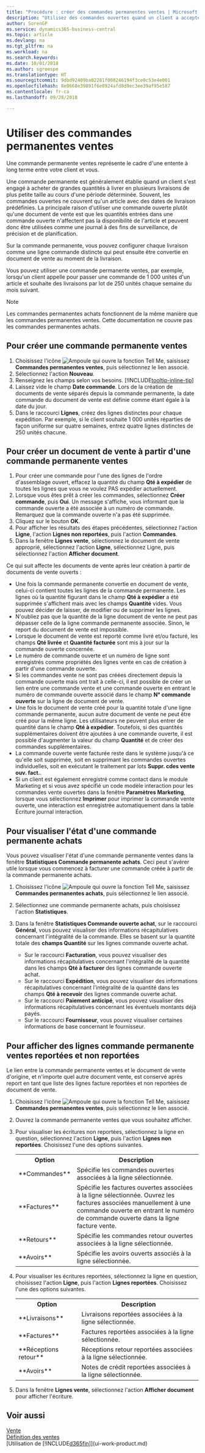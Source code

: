 ```yaml
---
title: "Procédure : créer des commandes permanentes ventes | Microsoft Docs"
description: "Utilisez des commandes ouvertes quand un client a accepté d'acheter de grandes quantités à livrer en plusieurs expéditions de petite taille au cours d'une période déterminée."
author: SorenGP
ms.service: dynamics365-business-central
ms.topic: article
ms.devlang: na
ms.tgt_pltfrm: na
ms.workload: na
ms.search.keywords: 
ms.date: 10/01/2018
ms.author: sgroespe
ms.translationtype: HT
ms.sourcegitcommit: 9dbd92409ba02281f008246194f3ce0c53e4e001
ms.openlocfilehash: 8e0668e39891f6e0924afd8d9ec3ee39af95e587
ms.contentlocale: fr-ca
ms.lasthandoff: 09/28/2018

---
```

# <a name="work-with-blanket-sales-orders"></a>Utiliser des commandes permanentes ventes
Une commande permanente ventes représente le cadre d'une entente à long terme entre votre client et vous.

Une commande permanente est généralement établie quand un client s'est engagé à acheter de grandes quantités à livrer en plusieurs livraisons de plus petite taille au cours d'une période déterminée. Souvent, les commandes ouvertes ne couvrent qu'un article avec des dates de livraison prédéfinies. La principale raison d'utiliser une commande ouverte plutôt qu'une document de vente est que les quantités entrées dans une commande ouverte n'affectent pas la disponibilité de l'article et peuvent donc être utilisées comme une journal à des fins de surveillance, de précision et de planification.

Sur la commande permanente, vous pouvez configurer chaque livraison comme une ligne commande distincte qui peut ensuite être convertie en document de vente au moment de la livraison.

Vous pouvez utiliser une commande permanente ventes, par exemple, lorsqu'un client appelle pour passer une commande de 1 000 unités d'un article et souhaite des livraisons par lot de 250 unités chaque semaine du mois suivant.

> [!NOTE]
> Les commandes permanentes achats fonctionnent de la même manière que les commandes permanentes ventes. Cette documentation ne couvre pas les commandes permanentes achats.

## <a name="to-create-a-blanket-sales-order"></a>Pour créer une commande permanente ventes  
1. Choisissez l'icône ![Ampoule qui ouvre la fonction Tell Me](media/ui-search/search_small.png "Dites-moi ce que vous voulez faire"), saisissez **Commandes permanentes ventes**, puis sélectionnez le lien associé.  
2. Sélectionnez l'action **Nouveau**.  
3. Renseignez les champs selon vos besoins. [!INCLUDE[tooltip-inline-tip](includes/tooltip-inline-tip_md.md)]
4.  Laissez vide le champ **Date commande**. Lors de la création de documents de vente séparés depuis la commande permanente, la date commande du document de vente est définie comme étant égale à la date du jour.
5. Dans le raccourci **Lignes**, créez des lignes distinctes pour chaque expédition. Par exemple, si le client souhaite 1 000 unités réparties de façon uniforme sur quatre semaines, entrez quatre lignes distinctes de 250 unités chacune.   

## <a name="to-create-a-sales-order-from-a-blanket-sales-order"></a>Pour créer un document de vente à partir d'une commande permanente ventes  

1.  Pour créer une commande pour l'une des lignes de l'ordre d'assemblage ouvert, effacez la quantité du champ **Qté à expédier** de toutes les lignes que vous ne voulez PAS expédier actuellement.  
2.  Lorsque vous êtes prêt à créer les commandes, sélectionnez **Créer commande**, puis **Oui**. Un message s'affiche, vous informant que la commande ouverte a été associée à un numéro de commande. Remarquez que la commande ouverte n'a pas été supprimée.  
3.  Cliquez sur le bouton **OK**.  
4.  Pour afficher les résultats des étapes précédentes, sélectionnez l'action **Ligne**, l'action **Lignes non reportées**, puis l'action **Commandes**.  
5.  Dans la fenêtre **Lignes vente**, sélectionnez le document de vente approprié, sélectionnez l'action **Ligne**, sélectionnez Ligne, puis sélectionnez l'action **Afficher document**.  

Ce qui suit affecte les documents de vente après leur création à partir de documents de vente ouverts :  

- Une fois la commande permanente convertie en document de vente, celui-ci contient toutes les lignes de la commande permanente. Les lignes où la quantité figurant dans le champ **Qté à expédier** a été supprimée s'affichent mais avec les champs **Quantité** vides. Vous pouvez décider de laisser, de modifier ou de supprimer les lignes.  
- N'oubliez pas que la quantité de la ligne document de vente ne peut pas dépasser celle de la ligne commande permanente associée. Sinon, le report du document de vente est impossible.  
- Lorsque le document de vente est reporté comme livré et/ou facturé, les champs **Qté livrée** et **Quantité facturée** sont mis à jour sur la commande ouverte concernée.  
- Le numéro de commande ouverte et un numéro de ligne sont enregistrés comme propriétés des lignes vente en cas de création à partir d'une commande ouverte.  
- Si les commandes vente ne sont pas créées directement depuis la commande ouverte mais ont trait à celle\-ci, il est possible de créer un lien entre une commande vente et une commande ouverte en entrant le numéro de commande ouverte associé dans le champ **N° commande ouverte** sur la ligne de document de vente.  
- Une fois le document de vente créé pour la quantité totale d'une ligne commande permanente, aucun autre document de vente ne peut être créé pour la même ligne. Les utilisateurs ne peuvent plus entrer de quantité dans le champ **Qté à expédier**. Toutefois, si des quantités supplémentaires doivent être ajoutées à une commande ouverte, il est possible d'augmenter la valeur du champ **Quantité** et de créer des commandes supplémentaires.  
- La commande ouverte vente facturée reste dans le système jusqu'à ce qu'elle soit supprimée, soit en supprimant les commandes ouvertes individuelles, soit en exécutant le traitement par lots **Suppr. cdes vente ouv. fact.**.  
- Si un client est également enregistré comme contact dans le module Marketing et si vous avez spécifié un code modèle interaction pour les commandes vente ouvertes dans la fenêtre **Paramètres Marketing**, lorsque vous sélectionnez **Imprimer** pour imprimer la commande vente ouverte, une interaction est enregistrée automatiquement dans la table Écriture journal interaction.

## <a name="to-view-the-status-of-a-blanket-purchase-order"></a>Pour visualiser l'état d'une commande permanente achats  
Vous pouvez visualiser l'état d'une commande permanente ventes dans la fenêtre **Statistiques Commande permanente achats**. Ceci peut s'avérer utile lorsque vous commencez à facturer une commande créée à partir de la commande permanente achats.  

1.  Choisissez l'icône ![Ampoule qui ouvre la fonction Tell Me](media/ui-search/search_small.png "Dites-moi ce que vous voulez faire"), saisissez **Commandes permanentes achats**, puis sélectionnez le lien associé.  
2.  Sélectionnez une commande permanente achats, puis choisissez l'action **Statistiques**.  
3.  Dans la fenêtre **Statistiques Commande ouverte achat**, sur le raccourci **Général**, vous pouvez visualiser des informations récapitulatives concernant l'intégralité de la commande. Elles se basent sur la quantité totale des **champs Quantité** sur les lignes commande ouverte achat.  

    - Sur le raccourci **Facturation**, vous pouvez visualiser des informations récapitulatives concernant l'intégralité de la quantité dans les champs **Qté à facturer** des lignes commande ouverte achat.  
    - Sur le raccourci **Expédition**, vous pouvez visualiser des informations récapitulatives concernant l'intégralité de la quantité dans les champs **Qté à recevoir** des lignes commande ouverte achat.  
    - Sur le raccourci **Paiement anticipé**, vous pouvez visualiser des informations récapitulatives concernant les éventuels montants déjà payés.  
    - Sur le raccourci **Fournisseur**, vous pouvez visualiser certaines informations de base concernant le fournisseur.    

## <a name="to-view-unposted-and-posted-blanket-sales-order-lines"></a>Pour afficher des lignes commande permanente ventes reportées et non reportées   
Le lien entre la commande permanente ventes et le document de vente d'origine, et n'importe quel autre document vente, est conservé après report en tant que liste des lignes facture reportées et non reportées de document de vente.  

1. Choisissez l'icône ![Ampoule qui ouvre la fonction Tell Me](media/ui-search/search_small.png "Dites-moi ce que vous voulez faire"), saisissez **Commandes permanentes ventes**, puis sélectionnez le lien associé.
2. Ouvrez la commande permanente ventes que vous souhaitez afficher.
3. Pour visualiser les écritures non reportées, sélectionnez la ligne en question, sélectionnez l'action **Ligne**, puis l'action **Lignes non reportées**. Choisissez l'une des options suivantes.  

    <table>
    <tr>
    <th>Option</th>
    <th>Description</th>
    </tr>
    <tr>
    <td>**Commandes**</td>
    <td>Spécifie les commandes ouvertes associées à la ligne sélectionnée.</td>
    </tr>
    <tr>
    <td>**Factures**</td>
    <td>Spécifie les factures ouvertes associées à la ligne sélectionnée. Ouvrez les factures associées manuellement à une commande ouverte en entrant le numéro de commande ouverte dans la ligne facture vente.</td>
    </tr>
    <tr>
    <td>**Retours**</td>
    <td>Spécifie les commandes retour ouvertes associées à la ligne sélectionnée.</td>
    </tr>
    <tr>
    <td>**Avoirs**</td>
    <td>Spécifie les avoirs ouverts associés à la ligne sélectionnée.</td>
    </tr>
    </table>
4. Pour visualiser les écritures reportées, sélectionnez la ligne en question, choisissez l'action **Ligne**, puis l'action **Lignes reportées**. Choisissez l'une des options suivantes.  

    <table>
    <tr>
    <th>Option</th>
    <th>Description</th>
    </tr>
    <tr>
    <td>**Livraisons**</td>
    <td>Livraisons reportées associées à la ligne sélectionnée.</td>
    </tr>
    <tr>
    <td>**Factures**</td>
    <td>Factures reportées associées à la ligne sélectionnée.</td>
    </tr>
    <tr>
    <td>**Réceptions retour**</td>
    <td>Réceptions retour reportées associées à la ligne sélectionnée.</td>
    </tr>
    <tr>
    <td>**Avoirs**</td>
    <td>Notes de crédit reportées associées à la ligne sélectionnée.</td>
    </tr>
    </table>
5. Dans la fenêtre **Lignes vente**, sélectionnez l'action **Afficher document** pour afficher l'écriture.

## <a name="see-also"></a>Voir aussi
[Vente](sales-manage-sales.md)  
[Définition des ventes](sales-setup-sales.md)  
[Utilisation de [!INCLUDE[d365fin](includes/d365fin_md.md)]](ui-work-product.md)

